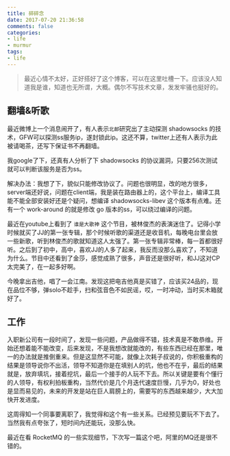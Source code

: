 ```yaml
---
title: 碎碎念
date: 2017-07-20 21:36:58
comments: false
categories:
- life
- murmur
tags:
- life
---
```


> 最近心情不太好，正好搭好了这个博客，可以在这里吐槽一下。应该没人知道我是谁，知道也无所谓，大概。偶尔不写技术文章，发发牢骚也挺好的。

<!-- more -->

## 翻墙&听歌

最近微博上一个消息闹开了，有人表示`北邮`研究出了主动探测 shadowsocks 的技术，GFW可以探测ss服务ip，遂封锁此ip。这还不算，twitter上还有人表示为此被请喝茶，还写下保证书不再翻墙。

我google了下，还真有人分析了下 shadowsocks 的协议漏洞，只要256次测试就可以判断该服务是否为ss。

解决办法：我想了下，貌似只能修改协议了。问题也很明显，改的地方很多，server端还好说，问题在client端，我是装在路由器上的，这个平台上，编译工具能不能全部安装好还是个疑问，想编译 shadowsocks-libev 这个版本有点难。还有一个 work-around 的就是修改 go 版本的ss，可以绕过编译的问题。

最近在youtube上看到了 `谁是大歌神` 这个节目，被林俊杰的表演迷住了。记得小学时候就买了JJ的第一张专辑，那个时候听歌的渠道还是收音机，每晚电台里会放一些新歌，听到林俊杰的歌就知道这人太强了。第一张专辑非常棒，每一首都很好听。之后到了初中，高中，喜欢JJ的人多了起来，我反而没那么喜欢了，不知道为什么。节目中还看到了金莎，感觉成熟了很多，声音还是很好听，和JJ这对CP太完美了，在一起多好啊。

今晚拿出吉他，唱了一会江南。发现这把电吉他真是买错了，应该买24品的，现在品位不够，弹solo不趁手，扫和弦音色不如民谣，哎，一时冲动，当时买木箱就好了。

## 工作

入职新公司有一段时间了，发现一些问题，产品做得不错，技术真是不敢恭维。开始还想着能不能改变，后来发现，不是我想改就能改的，有些东西已经在那里，唯一的办法就是推倒重来。但是这显然不可能，就像上次耗子叔说的，你积极重构的结果是领导说你不出活，领导不知道你是在填别人的坑，他也不在乎，最后的结果就是，放弃填坑，接着挖坑，最后一个接手的人玩不下去。所以关键是要有个懂行的人领导，有权利拍板重构，当然代价是几个月迭代速度巨慢，几乎为0，好处也是显而易见的，未来的开发是站在巨人肩膀上的，需要写的东西越来越少，大大加快开发进度。

这周得知一个同事要离职了，我觉得和这个有一些关系。已经预见要玩不下去了。当然我有点夸张了，短时间内还能玩，没那么快。

最近在看 RocketMQ 的一些实现细节，下次写一篇这个吧，阿里的MQ还是很不错的。
